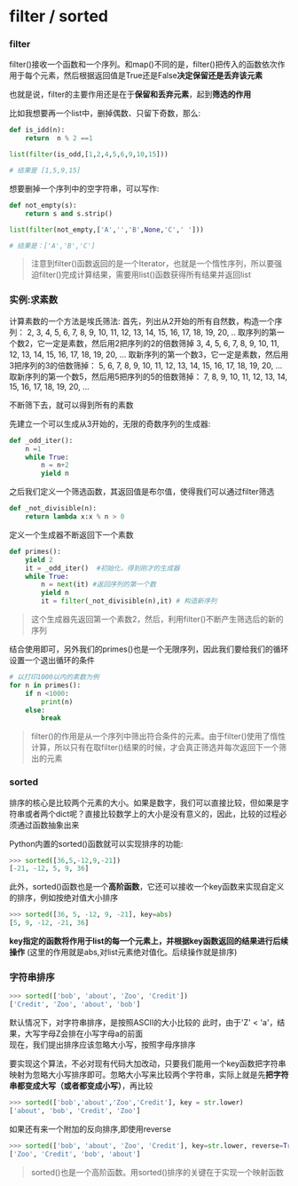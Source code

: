 # filter / sorted

### filter
filter()接收一个函数和一个序列。和map()不同的是，filter()把传入的函数依次作用于每个元素，然后根据返回值是True还是False**决定保留还是丢弃该元素**  

也就是说，filter的主要作用还是在于**保留和丢弃元素**，起到**筛选的作用**    

比如我想要再一个list中，删掉偶数、只留下奇数，那么:
```Python
def is_idd(n):
    return  n % 2 ==1

list(filter(is_odd,[1,2,4,5,6,9,10,15]))

# 结果是 [1,5,9,15]
```

想要删掉一个序列中的空字符串，可以写作:
```Python
def not_empty(s):
    return s and s.strip()

list(filter(not_empty,['A','','B',None,'C',' ']))

# 结果是：['A','B','C'] 
```

> 注意到filter()函数返回的是一个Iterator，也就是一个惰性序列，所以要强迫filter()完成计算结果，需要用list()函数获得所有结果并返回list    

### 实例:求素数
计算素数的一个方法是埃氏筛法:
首先，列出从2开始的所有自然数，构造一个序列：
2, 3, 4, 5, 6, 7, 8, 9, 10, 11, 12, 13, 14, 15, 16, 17, 18, 19, 20, ..
取序列的第一个数2，它一定是素数，然后用2把序列的2的倍数筛掉
3, 4, 5, 6, 7, 8, 9, 10, 11, 12, 13, 14, 15, 16, 17, 18, 19, 20, ...
取新序列的第一个数3，它一定是素数，然后用3把序列的3的倍数筛掉：
5, 6, 7, 8, 9, 10, 11, 12, 13, 14, 15, 16, 17, 18, 19, 20, ...
取新序列的第一个数5，然后用5把序列的5的倍数筛掉：
7, 8, 9, 10, 11, 12, 13, 14, 15, 16, 17, 18, 19, 20, ...

不断筛下去，就可以得到所有的素数    

先建立一个可以生成从3开始的，无限的奇数序列的生成器:
```Python
def _odd_iter():
    n =1 
    while True:
        n = n+2
        yield n
```

之后我们定义一个筛选函数，其返回值是布尔值，使得我们可以通过filter筛选  
```Python
def _not_divisible(n):
    return lambda x:x % n > 0
```

定义一个生成器不断返回下一个素数
```Python
def primes():
    yield 2
    it = _odd_iter()  #初始化，得到刚才的生成器
    while True:
        n = next(it) #返回序列的第一个数
        yield n 
        it = filter(_not_divisible(n),it) # 构造新序列
```

>这个生成器先返回第一个素数2，然后，利用filter()不断产生筛选后的新的序列

结合使用即可，另外我们的primes()也是一个无限序列，因此我们要给我们的循环设置一个退出循环的条件  

```Python
# 以打印1000以内的素数为例
for n in primes():
    if n <1000:
        print(n)
    else:
        break
```

> filter()的作用是从一个序列中筛出符合条件的元素。由于filter()使用了惰性计算，所以只有在取filter()结果的时候，才会真正筛选并每次返回下一个筛出的元素    

### sorted
排序的核心是比较两个元素的大小。如果是数字，我们可以直接比较，但如果是字符串或者两个dict呢？直接比较数学上的大小是没有意义的，因此，比较的过程必须通过函数抽象出来  

Python内置的sorted()函数就可以实现排序的功能:
```Python
>>> sorted([36,5,-12,9,-21])
[-21, -12, 5, 9, 36]
```

此外，sorted()函数也是一个**高阶函数**，它还可以接收一个key函数来实现自定义的排序，例如按绝对值大小排序 

```Python
>>> sorted([36, 5, -12, 9, -21], key=abs)
[5, 9, -12, -21, 36]
```

**key指定的函数将作用于list的每一个元素上，并根据key函数返回的结果进行后续操作** 
(这里的作用就是abs,对list元素绝对值化。后续操作就是排序)    

### 字符串排序
```Python
>>> sorted(['bob', 'about', 'Zoo', 'Credit'])
['Credit', 'Zoo', 'about', 'bob']
```

默认情况下，对字符串排序，是按照ASCII的大小比较的
此时，由于'Z' < 'a'，结果，大写字母Z会排在小写字母a的前面   
现在，我们提出排序应该忽略大小写，按照字母序排序

要实现这个算法，不必对现有代码大加改动，只要我们能用一个key函数把字符串映射为忽略大小写排序即可。忽略大小写来比较两个字符串，实际上就是先**把字符串都变成大写（或者都变成小写）**，再比较       

```Python
>>> sorted(['bob','about','Zoo','Credit'], key = str.lower)
['about', 'bob', 'Credit', 'Zoo']   
```

如果还有来一个附加的反向排序,即使用reverse

```Python
>>> sorted(['bob', 'about', 'Zoo', 'Credit'], key=str.lower, reverse=True)
['Zoo', 'Credit', 'bob', 'about']
```

> sorted()也是一个高阶函数。用sorted()排序的关键在于实现一个映射函数    

